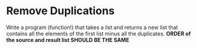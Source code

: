 # Remove Duplications <br>
Write a program (function!) that takes a list and returns a new list that contains all 
the elements of the first list minus all the duplicates.
<b>ORDER of the source and result list SHOULD BE THE SAME</b>